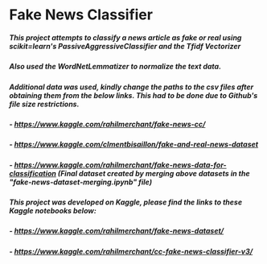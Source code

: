 # Fake News Classifier 
##### This project attempts to classify a news article as fake or real using scikit=learn's PassiveAggressiveClassifier and the Tfidf Vectorizer

##### Also used the WordNetLemmatizer to normalize the text data.

##### Additional data was used, kindly change the paths to the csv files after obtaining them from the below links. This had to be done due to Github's file size restrictions.

##### - https://www.kaggle.com/rahilmerchant/fake-news-cc/

##### - https://www.kaggle.com/clmentbisaillon/fake-and-real-news-dataset

##### - https://www.kaggle.com/rahilmerchant/fake-news-data-for-classification (Final dataset created by merging above datasets in the "fake-news-dataset-merging.ipynb" file)

##### This project was developed on Kaggle, please find the links to these Kaggle notebooks below:

##### - https://www.kaggle.com/rahilmerchant/fake-news-dataset/

##### - https://www.kaggle.com/rahilmerchant/cc-fake-news-classifier-v3/

